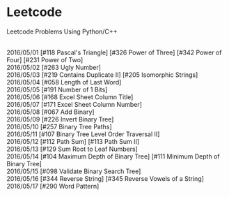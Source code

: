 # Leetcode
Leetcode Problems Using Python/C++<br/><br/>

2016/05/01 [#118 Pascal's Triangle] [#326 Power of Three] [#342 Power of Four] [#231 Power of Two] <br/>
2016/05/02 [#263 Ugly Number] <br/>
2016/05/03 [#219 Contains Duplicate II] [#205 Isomorphic Strings]<br/>
2016/05/04 [#058 Length of Last Word]<br/>
2016/05/05 [#191 Number of 1 Bits]<br/>
2016/05/06 [#168 Excel Sheet Column Title]<br/>
2016/05/07 [#171 Excel Sheet Column Number]<br/>
2016/05/08 [#067 Add Binary]<br/>
2016/05/09 [#226 Invert Binary Tree]<br/>
2016/05/10 [#257 Binary Tree Paths]<br/>
2016/05/11 [#107 Binary Tree Level Order Traversal II]<br/>
2016/05/12 [#112 Path Sum] [#113 Path Sum II]<br/>
2016/05/13 [#129 Sum Root to Leaf Numbers]<br/>
2016/05/14 [#104 Maximum Depth of Binary Tree] [#111 Minimum Depth of Binary Tree]<br/>
2016/05/15 [#098 Validate Binary Search Tree]<br/>
2016/05/16 [#344 Reverse String] [#345 Reverse Vowels of a String]<br/>
2016/05/17 [#290 Word Pattern]<br/>
